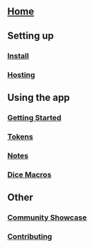 ## [Home](https://github.com/dungeon-revealer/dungeon-revealer/wiki)
## Setting up
### [Install](https://github.com/dungeon-revealer/dungeon-revealer/wiki/Install)
### [Hosting](https://github.com/dungeon-revealer/dungeon-revealer/wiki/Hosting)
## Using the app
### [Getting Started](https://github.com/dungeon-revealer/dungeon-revealer/wiki/Getting-Started)
### [Tokens](https://github.com/dungeon-revealer/dungeon-revealer/wiki/Tokens)
### [Notes](https://github.com/dungeon-revealer/dungeon-revealer/wiki/Notes)
### [Dice Macros](https://github.com/dungeon-revealer/dungeon-revealer/wiki/Dice-Macros)
## Other
### [Community Showcase](https://github.com/dungeon-revealer/dungeon-revealer/wiki/Community-Showcase)
### [Contributing](https://github.com/dungeon-revealer/dungeon-revealer/wiki/Contributing)
